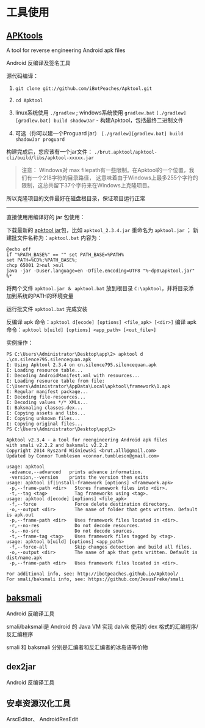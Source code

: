 # 工具使用

## [APKtools](https://ibotpeaches.github.io/Apktool/)
A tool for reverse engineering Android apk files

Android 反编译及签名工具

源代码编译：

1. `git clone git://github.com/iBotPeaches/Apktool.git`
2. `cd Apktool`
3. linux系统使用 `./gradlew` ; windows系统使用 `gradlew.bat`
   `[./gradlew][gradlew.bat] build shadowJar` - 构建Apktool，包括最终二进制文件
   
4. 可选（你可以建一个Proguard jar） `[./gradlew][gradlew.bat] build shadowJar proguard`

构建完成后，您应该有一个jar文件： `./brut.apktool/apktool-cli/build/libs/apktool-xxxxx.jar`

>注意：
Windows对 max filepath有一些限制。在Apktool的一个位置，我们有一个218字符的目录路径，
这意味着由于Windows上最多255个字符的限制，这总共留下37个字符来在Windows上克隆项目。

所以克隆项目的文件最好在磁盘根目录，保证项目运行正常

---

直接使用用编译好的 jar 包使用：

下载最新的 [apktool jar](https://github.com/iBotPeaches/Apktool/releases)包，比如 `apktool_2.3.4.jar` 重命名为 `apktool.jar` ；
新建批文件名称为：`apktool.bat`
内容为：
```
@echo off
if "%PATH_BASE%" == "" set PATH_BASE=%PATH%
set PATH=%CD%;%PATH_BASE%;
chcp 65001 2>nul >nul
java -jar -Duser.language=en -Dfile.encoding=UTF8 "%~dp0\apktool.jar" %*
```
将两个文件 `apktool.jar ＆ apktool.bat` 放到根目录 `C:\apktool`，并将目录添加到系统的PATH的环境变量

运行批文件 `apktool.bat` 完成安装

反编译 apk 命令：`apktool d[ecode] [options] <file_apk> [<dir>]`
编译   apk 命令：`apktool b[uild] [options] <app_path> [<out_file>]`

实例操作：
```
PS C:\Users\Administrator\Desktop\app\2> apktool d .\cn.silence795.silencequan.apk
I: Using Apktool 2.3.4 on cn.silence795.silencequan.apk
I: Loading resource table...
I: Decoding AndroidManifest.xml with resources...
I: Loading resource table from file: C:\Users\Administrator\AppData\Local\apktool\framework\1.apk
I: Regular manifest package...
I: Decoding file-resources...
I: Decoding values */* XMLs...
I: Baksmaling classes.dex...
I: Copying assets and libs...
I: Copying unknown files...
I: Copying original files...
PS C:\Users\Administrator\Desktop\app\2>
```
```
Apktool v2.3.4 - a tool for reengineering Android apk files
with smali v2.2.2 and baksmali v2.2.2
Copyright 2014 Ryszard Wiśniewski <brut.alll@gmail.com>
Updated by Connor Tumbleson <connor.tumbleson@gmail.com>

usage: apktool
 -advance,--advanced   prints advance information.
 -version,--version    prints the version then exits
usage: apktool if|install-framework [options] <framework.apk>
 -p,--frame-path <dir>   Stores framework files into <dir>.
 -t,--tag <tag>          Tag frameworks using <tag>.
usage: apktool d[ecode] [options] <file_apk>
 -f,--force              Force delete destination directory.
 -o,--output <dir>       The name of folder that gets written. Default is apk.out
 -p,--frame-path <dir>   Uses framework files located in <dir>.
 -r,--no-res             Do not decode resources.
 -s,--no-src             Do not decode sources.
 -t,--frame-tag <tag>    Uses framework files tagged by <tag>.
usage: apktool b[uild] [options] <app_path>
 -f,--force-all          Skip changes detection and build all files.
 -o,--output <dir>       The name of apk that gets written. Default is dist/name.apk
 -p,--frame-path <dir>   Uses framework files located in <dir>.

For additional info, see: http://ibotpeaches.github.io/Apktool/
For smali/baksmali info, see: https://github.com/JesusFreke/smali
```

## [baksmali](https://github.com/JesusFreke/smali)
Android 反编译工具

smali/baksmali是 Android 的 Java VM 实现 dalvik 使用的 dex 格式的汇编程序/反汇编程序

smali 和 baksmali 分别是汇编者和反汇编者的冰岛语等价物

## dex2jar
Android 反编译工具


## 安卓资源汉化工具
ArscEditor、 AndroidResEdit